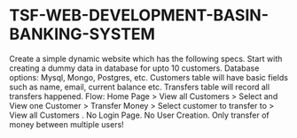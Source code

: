 # TSF-WEB-DEVELOPMENT-BASIN-BANKING-SYSTEM

Create a simple dynamic website which has the following specs.
Start with creating a dummy data in database for upto 10 customers. 
Database options: Mysql, Mongo, Postgres, etc. 
Customers table will have basic fields such as name, email, current balance etc. Transfers table will record all transfers happened.
Flow: Home Page > View all Customers > Select and View one Customer > Transfer Money > Select customer to transfer to > View all Customers . 
No Login Page. No User Creation. Only transfer of money between multiple users!
